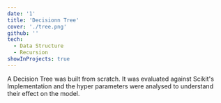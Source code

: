 ```yaml
---
date: '1'
title: 'Decisionn Tree'
cover: './tree.png'
github: ''
tech:
  - Data Structure
  - Recursion
showInProjects: true
---
```


A Decision Tree was built from scratch. It was evaluated against Scikit's Implementation and the hyper parameters were analysed to understand their effect on the model.